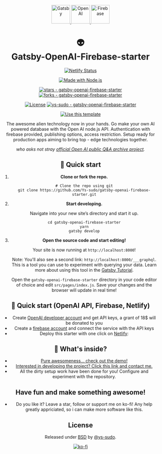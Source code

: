 <div align="center">
<p align="center">
  <a href="https://gatsbyjs.com">
    <img alt="Gatsby" src="https://www.gatsbyjs.com/Gatsby-Monogram.svg" height="60" />
  </a>
  <a href="https://openai.com">
    <img alt="OpenAI" src="https://dwglogo.com/wp-content/uploads/2019/03/1600px-OpenAI_logo-1024x705.png" height="60" />
  </a>
  <a href="https://firebase.google.com">
    <img alt="Firebase" src="https://www.gstatic.com/mobilesdk/160503_mobilesdk/logo/2x/firebase_28dp.png" height="60" />
  </a>
</p>
<h1 align="center">
👽 <br>
  Gatsby-OpenAI-Firebase-starter
</h1>

[![Netlify Status](https://api.netlify.com/api/v1/badges/44166e36-6e68-438a-b97a-6b3a7ca29ce4/deploy-status)](https://app.netlify.com/sites/open-q-and-ai/deploys)

[![Made with Node.js](https://img.shields.io/badge/Node.js->=15-blue?logo=node.js&logoColor=white)](https://nodejs.org "Go to Node.js homepage")


[![stars - gatsby-openai-firebase-starter](https://img.shields.io/github/stars/ys-sudo/gatsby-openai-firebase-starter?style=social)](https://github.com/ys-sudo/gatsby-openai-firebase-starter)
[![forks - gatsby-openai-firebase-starter](https://img.shields.io/github/forks/ys-sudo/gatsby-openai-firebase-starter?style=social)](https://github.com/ys-sudo/gatsby-openai-firebase-starter)

[![License](https://img.shields.io/badge/License-BSD-9c27b0)](#license)
[![ys-sudo - gatsby-openai-firebase-starter](https://img.shields.io/static/v1?label=ys-sudo&message=gatsby-openai-firebase-starter&color=9c27b0&logo=github)](https://github.com/ys-sudo/gatsby-openai-firebase-starter "Go to GitHub repo")

[![Use this template](https://img.shields.io/badge/Generate-Use_this_template-2ea44f?style=for-the-badge)](https://github.com/ys-sudo/gatsby-openai-firebase-starter/generate)



The awesome alien technology now in your hands. Go make your own AI powered database with the Open AI node.js API. Authentication with firebase provided, publishing options, access restriction. Setup ready for production apps aiming to bring top - edge technologies together.   

_who asks not stray [official Open AI public Q&A archive project](https://open-q-and-ai.netlify.app/archives)._


## 🚀 Quick start

1.  **Clone or fork the repo.**
    ```shell
    # Clone the repo using git
    git clone https://github.com/Ys-sudo/gatsby-openai-firebase-starter.git
    ```
1.  **Start developing.**

    Navigate into your new site’s directory and start it up.

    ```shell
    cd gatsby-openai-firebase-starter
    yarn
    gatsby develop
    ```
1.  **Open the source code and start editing!**

    Your site is now running at `http://localhost:8000`!

    Note: You'll also see a second link: `http://localhost:8000/___graphql`. This is a tool you can use to experiment with querying your data. Learn more about using this tool in the [Gatsby Tutorial](https://www.gatsbyjs.com/docs/tutorial/part-4/#use-graphiql-to-explore-the-data-layer-and-write-graphql-queries).

    Open the `gatsby-openai-firebase-starter` directory in your code editor of choice and edit `src/pages/index.js`. Save your changes and the browser will update in real time!

## 🚀 Quick start (OpenAI API, Firebase, Netlify)
- Create [OpenAI developer account](https://platform.openai.com/docs/introduction) and get API keys, a grant of 18$ will be donated to you
- Create a [firebase account](https://firebase.google.com) and connect the service with the API keys
- Deploy this starter with one click on [Netlify](https://app.netlify.com/):


## 🧐 What's inside?

- [Pure awesomeness... check out the demo!](https://open-q-and-ai.netlify.app/archives)
- [Interested in developing the project? Click this link and contact me.](https://open-q-and-ai.netlify.app/early-access)
- All the dirty setup work have been done for you! Configure and experiment with the repository.

## Have fun and make something awesome!
- Do you like it? Leave a star, follow or support me on ko-fi! Any help greatly appriciated, so i can make more software like this.

## License

Released under [BSD](/LICENSE) by [@ys-sudo](https://github.com/ys-sudo).

[![ko-fi](https://ko-fi.com/img/githubbutton_sm.svg)](https://ko-fi.com/Y8Y4IT6E0)

</div>
